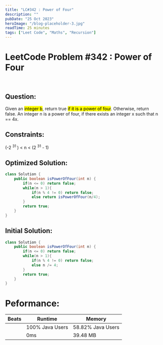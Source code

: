 ```yaml
---
title: "LC#342 : Power of Four"
description: ""
pubDate: "25 Oct 2023"
heroImage: "/blog-placeholder-3.jpg"
readTime: 25 minutes
tags: ["Leet Code", "Maths", "Recursion"]
---
```


# <b> LeetCode Problem #342 : Power of Four </b>

<br>

## Question: <br/>

<p class="pl-6">
    Given an <mark>integer b</mark>, return true <mark>if it is a power of four</mark>. Otherwise, return false.
    An integer n is a power of four, if there exists an integer x such that n == 4x.
</p>

## Constraints: <br/>

<p class="ml-6 bg-slate-300 rounded-md w-fit px-4">
(-2 <sup> 31 </sup>) < n < (2 <sup>31</sup> - 1)
</p>

## Optimized Solution: <br/>

```java
class Solution {
    public boolean isPowerOfFour(int n) {
        if(n <= 0) return false;
        while(n > 1){
            if(n % 4 != 0) return false;
            else return isPowerOfFour(n/4);
        }
        return true;
    }
}
```

## Initial Solution:

```java
class Solution {
    public boolean isPowerOfFour(int n) {
        if(n <= 0) return false;
        while(n > 1){
            if(n % 4 != 0) return false;
            else n /= 4;
        }
        return true;
    }
}
```

# Peformance:

| Beats | Runtime         | Memory            |
| ----- | --------------- | ----------------- |
|       | 100% Java Users | 58.82% Java Users |
|       | 0ms             | 39.48 MB          |
